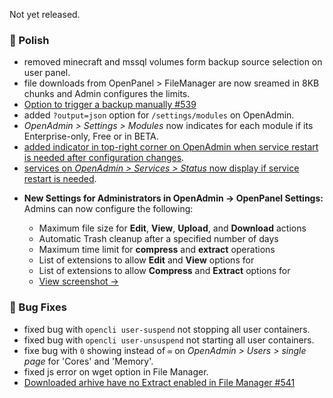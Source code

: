 Not yet released.

### 💅 Polish

- removed minecraft and mssql volumes form backup source selection on user panel.
- file downloads from OpenPanel > FileManager are now sreamed in 8KB chunks and Admin configures the limits.
- [Option to trigger a backup manually #539](https://github.com/stefanpejcic/OpenPanel/issues/539)
- added `?output=json` option for `/settings/modules` on OpenAdmin.
- *OpenAdmin > Settings > Modules* now indicates for each module if its Enterprise-only, Free or in BETA.
- [added indicator in top-right corner on OpenAdmin when service restart is needed after configuration changes](https://i.postimg.cc/ncsSLZw1/2025-06-27-21-01.png).
- [services on *OpenAdmin > Services > Status* now display if service restart is needed](https://i.postimg.cc/9Fv8RS6H/2025-06-27-21-01-1.png).
* **New Settings for Administrators in OpenAdmin → OpenPanel Settings:**
  Admins can now configure the following:

  * Maximum file size for **Edit**, **View**, **Upload**, and **Download** actions
  * Automatic Trash cleanup after a specified number of days
  * Maximum time limit for **compress** and **extract** operations
  * List of extensions to allow **Edit** and **View** options for
  * List of extensions to allow **Compress** and **Extract** options for
  * 
    [View screenshot →](https://i.postimg.cc/51x3ykqB/2025-06-27-18-43.png)

### 🐛 Bug Fixes
- fixed bug with `opencli user-suspend` not stopping all user containers.
- fixed bug with `opencli user-unsuspend` not starting all user containers.
- fixe bug with `0` showing instead of `∞` on *OpenAdmin > Users > single page* for 'Cores' and 'Memory'.
- fixed js error on wget option in File Manager.
- [Downloaded arhive have no Extract enabled in File Manager #541](https://github.com/stefanpejcic/OpenPanel/issues/541#issuecomment-3013182649)
